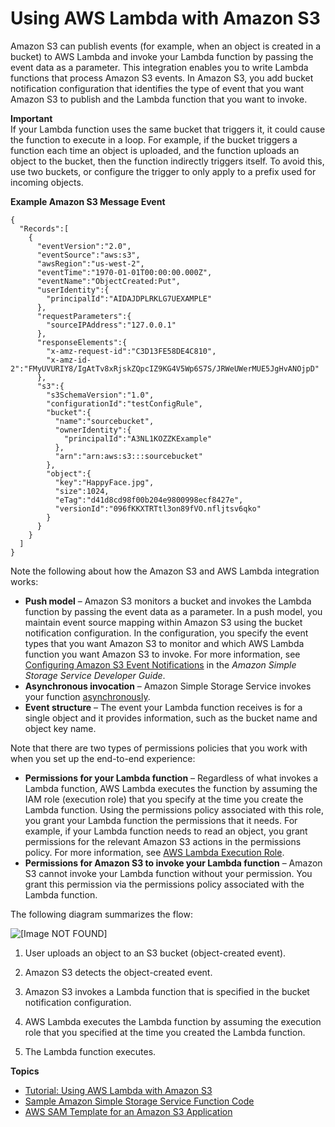 # Using AWS Lambda with Amazon S3<a name="with-s3"></a>

Amazon S3 can publish events \(for example, when an object is created in a bucket\) to AWS Lambda and invoke your Lambda function by passing the event data as a parameter\. This integration enables you to write Lambda functions that process Amazon S3 events\. In Amazon S3, you add bucket notification configuration that identifies the type of event that you want Amazon S3 to publish and the Lambda function that you want to invoke\. 

**Important**  
If your Lambda function uses the same bucket that triggers it, it could cause the function to execute in a loop\. For example, if the bucket triggers a function each time an object is uploaded, and the function uploads an object to the bucket, then the function indirectly triggers itself\. To avoid this, use two buckets, or configure the trigger to only apply to a prefix used for incoming objects\.

**Example Amazon S3 Message Event**  

```
{
  "Records":[  
    {  
      "eventVersion":"2.0",
      "eventSource":"aws:s3",
      "awsRegion":"us-west-2",
      "eventTime":"1970-01-01T00:00:00.000Z",
      "eventName":"ObjectCreated:Put",
      "userIdentity":{  
        "principalId":"AIDAJDPLRKLG7UEXAMPLE"
      },
      "requestParameters":{  
        "sourceIPAddress":"127.0.0.1"
      },
      "responseElements":{  
        "x-amz-request-id":"C3D13FE58DE4C810",
        "x-amz-id-2":"FMyUVURIY8/IgAtTv8xRjskZQpcIZ9KG4V5Wp6S7S/JRWeUWerMUE5JgHvANOjpD"
      },
      "s3":{  
        "s3SchemaVersion":"1.0",
        "configurationId":"testConfigRule",
        "bucket":{  
          "name":"sourcebucket",
          "ownerIdentity":{  
            "principalId":"A3NL1KOZZKExample"
          },
          "arn":"arn:aws:s3:::sourcebucket"
        },
        "object":{  
          "key":"HappyFace.jpg",
          "size":1024,
          "eTag":"d41d8cd98f00b204e9800998ecf8427e",
          "versionId":"096fKKXTRTtl3on89fVO.nfljtsv6qko"
        }
      }
    }
  ]
}
```

Note the following about how the Amazon S3 and AWS Lambda integration works:
+ **Push model** – Amazon S3 monitors a bucket and invokes the Lambda function by passing the event data as a parameter\. In a push model, you maintain event source mapping within Amazon S3 using the bucket notification configuration\. In the configuration, you specify the event types that you want Amazon S3 to monitor and which AWS Lambda function you want Amazon S3 to invoke\. For more information, see [Configuring Amazon S3 Event Notifications](https://docs.aws.amazon.com/AmazonS3/latest/dev/NotificationHowTo.html) in the *Amazon Simple Storage Service Developer Guide*\.
+ **Asynchronous invocation** – Amazon Simple Storage Service invokes your function [asynchronously](invocation-async.md)\.
+ **Event structure** – The event your Lambda function receives is for a single object and it provides information, such as the bucket name and object key name\. 

Note that there are two types of permissions policies that you work with when you set up the end\-to\-end experience:
+ **Permissions for your Lambda function** – Regardless of what invokes a Lambda function, AWS Lambda executes the function by assuming the IAM role \(execution role\) that you specify at the time you create the Lambda function\. Using the permissions policy associated with this role, you grant your Lambda function the permissions that it needs\. For example, if your Lambda function needs to read an object, you grant permissions for the relevant Amazon S3 actions in the permissions policy\. For more information, see [AWS Lambda Execution Role](lambda-intro-execution-role.md)\.
+ **Permissions for Amazon S3 to invoke your Lambda function** – Amazon S3 cannot invoke your Lambda function without your permission\. You grant this permission via the permissions policy associated with the Lambda function\.

The following diagram summarizes the flow: 

![\[Image NOT FOUND\]](http://docs.aws.amazon.com/lambda/latest/dg/images/push-s3-example-10.png)

1. User uploads an object to an S3 bucket \(object\-created event\)\.

1. Amazon S3 detects the object\-created event\. 

1. Amazon S3 invokes a Lambda function that is specified in the bucket notification configuration\. 

1. AWS Lambda executes the Lambda function by assuming the execution role that you specified at the time you created the Lambda function\.

1. The Lambda function executes\.

**Topics**
+ [Tutorial: Using AWS Lambda with Amazon S3](with-s3-example.md)
+ [Sample Amazon Simple Storage Service Function Code](with-s3-example-deployment-pkg.md)
+ [AWS SAM Template for an Amazon S3 Application](with-s3-example-use-app-spec.md)